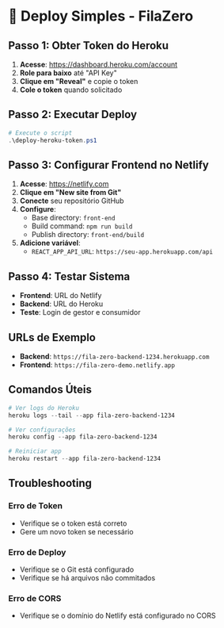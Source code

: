 # 🚀 Deploy Simples - FilaZero

## Passo 1: Obter Token do Heroku

1. **Acesse**: https://dashboard.heroku.com/account
2. **Role para baixo** até "API Key"
3. **Clique em "Reveal"** e copie o token
4. **Cole o token** quando solicitado

## Passo 2: Executar Deploy

```powershell
# Execute o script
.\deploy-heroku-token.ps1
```

## Passo 3: Configurar Frontend no Netlify

1. **Acesse**: https://netlify.com
2. **Clique em "New site from Git"**
3. **Conecte** seu repositório GitHub
4. **Configure**:
   - Base directory: `front-end`
   - Build command: `npm run build`
   - Publish directory: `front-end/build`
5. **Adicione variável**:
   - `REACT_APP_API_URL`: `https://seu-app.herokuapp.com/api`

## Passo 4: Testar Sistema

- **Frontend**: URL do Netlify
- **Backend**: URL do Heroku
- **Teste**: Login de gestor e consumidor

## URLs de Exemplo

- **Backend**: `https://fila-zero-backend-1234.herokuapp.com`
- **Frontend**: `https://fila-zero-demo.netlify.app`

## Comandos Úteis

```powershell
# Ver logs do Heroku
heroku logs --tail --app fila-zero-backend-1234

# Ver configurações
heroku config --app fila-zero-backend-1234

# Reiniciar app
heroku restart --app fila-zero-backend-1234
```

## Troubleshooting

### Erro de Token
- Verifique se o token está correto
- Gere um novo token se necessário

### Erro de Deploy
- Verifique se o Git está configurado
- Verifique se há arquivos não commitados

### Erro de CORS
- Verifique se o domínio do Netlify está configurado no CORS
